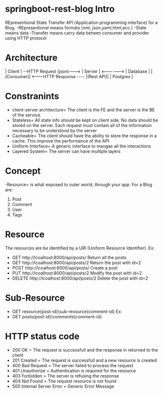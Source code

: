 # springboot-rest-blog Intro
REpresentional State Transfer API (Application programming interface) for a Blog.
-REpresentional means formats (xml, json,yaml,html,ecc.)
-State means data
-Transfer means carry data betwen consumer and provider using HTTP protocol

# Architecture
|  Client  |  --HTTP Request (json)---> |  Server  |  <------> | Database |
|(Consumer)| <---HTTP Response ----     |(Rest API)|           | Postgres |

# Constranints
- client-server architecture= The client is the FE and the server is the BE of the service.
- Stateless=  All state info should be kept on client side. No data should be stored on the server.
  Each request must contain all of the information necessary to be understood by the server
- Cacheable= The client should have the ability to store the response in a cache. This improve 
  the performance of the API 
- Uniform Interface= A generic interface to mangae all the interactions
- Layered System= The server can have multiple layers

# Concept
-Resource= is what exposed to outer world, through your app. For a Blog are:
1. Post
2. Comment
3. User
4. Tags

# Resource
The resources are be identified by a URI (Uniform Resource Identifier). Ex:
- GET http://lcoalhost:8000/api/posts/ Return all the posts
- GET http://lcoalhost:8000/api/posts/2 Return the post with id=2
- POST http://lcoalhost:8000/api/posts/ Create a post
- PUT http://lcoalhost:8000/api/posts/2 Modify the post with id=2
- DELETE http://lcoalhost:8000/api/posts/2 Delete the post with id=2

# Sub-Resource
- GET resource\{post-id}\sub-resource\{comment-id}
Ex:
- GET posts\{post-id}\comments\{comment-id}

# HTTP status code
- 200 OK = The request is successfull and the response in returned to the client
- 201 Created = The request is successfull and a new resource is created
- 400 Bad Request = The server failed to process the request
- 401 Unauthorize = Authentication is required for the resource
- 403 Forbidden = The server is refusing the response
- 404 Not Found = The request resource is not found
- 500 Internal Server Error = Generic Error Message





